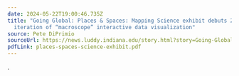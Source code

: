```yaml
---
date: 2024-05-22T19:00:46.735Z
title: "Going Global: Places & Spaces: Mapping Science exhibit debuts 20th
  iteration of “macroscope” interactive data visualization"
source: Pete DiPrimio
sourceUrl: https://news.luddy.indiana.edu/story.html?story=Going-Global-Places-Spaces-Mapping-Science-exhibit-debuts-20th-iteration-of-%E2%80%9Cmacroscope%E2%80%9D-interactive-data-visualization
pdfLink: places-spaces-science-exhibit.pdf
---
```

.